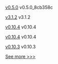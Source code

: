 
[v0.5.0](https://github.com/hyperledger/firefly-ui/releases/tag/v0.5.0) v0.5.0_8cb358c

[v3.1.2](https://github.com/hyperledger/firefly-ethconnect/releases/tag/v3.1.2) v3.1.2

[v0.10.4](https://github.com/hyperledger/firefly-tokens-erc1155/releases/tag/v0.10.4) v0.10.4

[v0.10.4](https://github.com/hyperledger/firefly-dataexchange-https/releases/tag/v0.10.4) v0.10.4

[v0.10.3](https://github.com/hyperledger/firefly-dataexchange-https/releases/tag/v0.10.3) v0.10.3


[See more >>>](https://start-here.hyperledger.org/releases)
